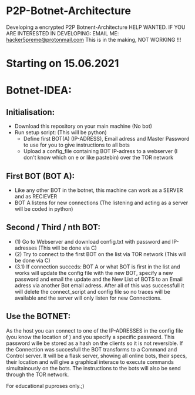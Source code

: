 # P2P-Botnet-Architecture 
Developing a encrypted P2P Botnent-Architecture 
HELP WANTED. IF YOU ARE INTERESTED IN DEVELOPING: EMAIL ME: hacker5preme@protonmail.com
This is in the making, NOT WORKING !!!
# Starting on 15.06.2021

# Botnet-IDEA:

## Initialisation:
  - Download this repository on your main machine (No bot)
  - Run setup script: (This will be python)
    - Define first BOT(A) (IP-ADRESS), Email adress and Master Password to use for you to give instructions to all bots
    - Upload a config_file containing BOT IP-adress to a webserver (I don't know which on e or like pastebin) over the TOR network
## First BOT (BOT A):
  - Like any other BOT in the botnet, this machine can work as a SERVER and as RECIEVER
  - BOT A listens for new connections (The listening and acting as a server will be coded in python)
## Second / Third / nth BOT:
  - (1) Go to Webserver and download config.txt with password and IP-adresses (This will be done via C)
  - (2) Try to connect to the first BOT on the list via TOR network (This will be done via C)
  - (3.1) If connection succeds: BOT A or what BOT is first in the list and works will update the config file with the new BOT, specify a new password and email the update and the New List of BOTS to an Email adress via another Bot email adress. After all of this was successfull it will delete the connect_script and config file so no traces will be available and the server will only listen for new Connections.
## Use the BOTNET:
As the host you can connect to one of the IP-ADRESSES in the config file (you know the location of ) and you specify a specific password. This password wille be stored as a hash on the clients so it is not reversible. If the Connection was succesfull the BOT transforms to a Command and Control server. It will be a flask server, showing all online bots, their specs, their location and will give a graphical interace to execute commands simultainously on the bots. The instructions to the bots will also be send through the TOR network.


For educational puproses only.;)
